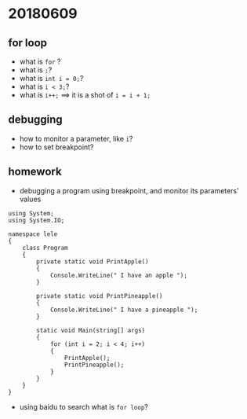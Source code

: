 # 20180609

## for loop

- what is `for` ?
- what is `;`?
- what is `int i = 0;`?
- what is `i < 3;`?
- what is `i++;`      ==> it is a shot of `i = i + 1;`

## debugging

- how to monitor a parameter, like `i`?
- how to set breakpoint?

## homework

- debugging a program using breakpoint, and monitor its parameters' values

```
using System;
using System.IO;

namespace lele
{
    class Program
    {
        private static void PrintApple()
        {
            Console.WriteLine(" I have an apple ");
        }

        private static void PrintPineapple()
        {
            Console.WriteLine(" I have a pineapple ");
        }

        static void Main(string[] args)
        {
            for (int i = 2; i < 4; i++)
            {
                PrintApple();
                PrintPineapple();
            }
        }
    }
}

```

- using baidu to search what is `for loop`?


